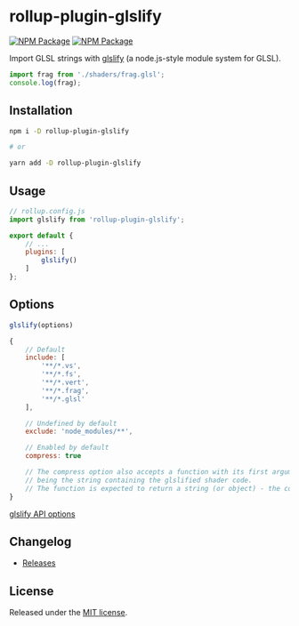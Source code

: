 # rollup-plugin-glslify

[![NPM Package][npm]][npm-url]
[![NPM Package][lgtm]][lgtm-url]

Import GLSL strings with [glslify](https://github.com/glslify/glslify) (a node.js-style module system for GLSL).

```js
import frag from './shaders/frag.glsl';
console.log(frag);
```

## Installation

```sh
npm i -D rollup-plugin-glslify

# or

yarn add -D rollup-plugin-glslify
```

## Usage

```js
// rollup.config.js
import glslify from 'rollup-plugin-glslify';

export default {
    // ...
    plugins: [
        glslify()
    ]
};
```

## Options

```js
glslify(options)
```

```js
{
    // Default
    include: [
        '**/*.vs',
        '**/*.fs',
        '**/*.vert',
        '**/*.frag',
        '**/*.glsl'
    ],

    // Undefined by default
    exclude: 'node_modules/**',

    // Enabled by default
    compress: true

    // The compress option also accepts a function with its first argument
    // being the string containing the glslified shader code.
    // The function is expected to return a string (or object) - the compressed shader
}
```

[glslify API options](https://github.com/glslify/glslify#var-src--glslcompilesrc-opts)

## Changelog

* [Releases](https://github.com/glslify/rollup-plugin-glslify/releases)

## License

Released under the [MIT license](LICENSE).


[npm]: https://img.shields.io/npm/v/rollup-plugin-glslify.svg
[npm-url]: https://www.npmjs.com/package/rollup-plugin-glslify
[lgtm]: https://img.shields.io/lgtm/alerts/github/glslify/rollup-plugin-glslify.svg
[lgtm-url]: https://lgtm.com/projects/g/glslify/rollup-plugin-glslify
